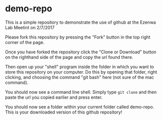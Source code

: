# demo-repo

This is a simple repository to demonstrate the use of github at the Ezenwa Lab Meetint on 2/7/2017

Please fork this repository by pressing the "Fork" button in the top right corner of the page.

Once you have forked the repository click the "Clone or Download" button on the righthand side of the page and copy the url found there.

Then open up your "shell" program inside the folder in which you want to store this repository on your computer. Do this by opening that folder, right clicking, and choosing the command "git bash" here (not sure of the mac command).

You should now see a command line shell. Simply type `git clone` and then paste the url you copied earlier and press enter.

You should now see a folder within your current folder called demo-repo. This is your downloaded version of this github repository!
